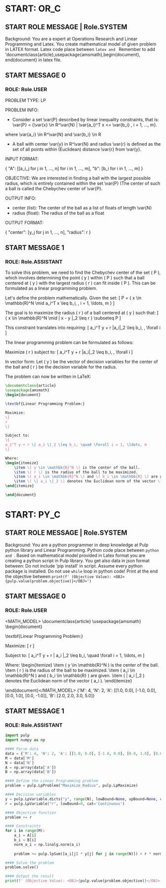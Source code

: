# START: OR_C 
## START ROLE MESSAGE | Role.SYSTEM 
Background: You are a expert at Operations Research and Linear Programming and Latex. You create mathematical model of given problem in LATEX format. Latex code place between ```latex and ``` Remember to add 'documentclass{article},usepackage{amsmath},begin{document}, end{document} in latex file. 
## START MESSAGE 0 
### ROLE: Role.USER
<DESCRIPTION>

PROBLEM TYPE: LP

PROBLEM INFO: 
- Consider a set \var{P} described by linear inequality constraints, that is:
 \var{P} = {\var{x} \in R^\var{N} | \var{a_i}^T x <= \var{b_i} , i = 1, ..., m}.

where \var{a_i} \in R^\var{N} and \var{b_i} \in R

- A ball with center \var{y} in R^\var{N} and radius \var{r} is defined as the set of all points within (Euclidean) distance \var{r} from \var{y}.


INPUT FORMAT: 

{
    "A": [[a_i_j for j in 1, ..., n] for i in 1, ..., m],
    "b": [b_i for i in 1, ..., m]
}

OBJECTIVE: We are interested in finding a ball with the largest possible radius, which is entirely contained within the set \var{P} (The center of such a ball is called the Chebychev center of \var{P}.

OUTPUT INFO:

- center (list): The center of the ball as a list of floats of length \var{N}
- radius (float): The radius of the ball as a float

OUTPUT FORMAT:

{
    "center": [y_j for j in 1, ..., n],
    "radius": r
}


</DESCRIPTION>


## START MESSAGE 1 
### ROLE: Role.ASSISTANT
To solve this problem, we need to find the Chebychev center of the set \( P \), which involves determining the point \( y \) within \( P \) such that a ball centered at \( y \) with the largest radius \( r \) can fit inside \( P \). This can be formulated as a linear programming problem.

Let's define the problem mathematically. Given the set:
\[ P = \{ x \in \mathbb{R}^N \mid a_i^T x \leq b_i, \, i = 1, \ldots, m \} \]

The goal is to maximize the radius \( r \) of a ball centered at \( y \) such that:
\[ \{ x \in \mathbb{R}^N \mid \| x - y \|_2 \leq r \} \subseteq P \]

This constraint translates into requiring:
\[ a_i^T y + r \|a_i\|_2 \leq b_i, \, \forall i \]

The linear programming problem can be formulated as follows:

Maximize \( r \) subject to:
\[ a_i^T y + r \|a_i\|_2 \leq b_i, \, \forall i \]

In vector form:
Let \( y \) be the vector of decision variables for the center of the ball and \( r \) be the decision variable for the radius. 

The problem can now be written in LaTeX:

```latex
\documentclass{article}
\usepackage{amsmath}
\begin{document}

\textbf{Linear Programming Problem:}

Maximize:
\[
r
\]

Subject to:
\[
a_i^T y + r \| a_i \|_2 \leq b_i, \quad \forall i = 1, \ldots, m
\]

Where:
\begin{itemize}
    \item \( y \in \mathbb{R}^N \) is the center of the ball.
    \item \( r \) is the radius of the ball to be maximized.
    \item \( a_i \in \mathbb{R}^N \) and \( b_i \in \mathbb{R} \) are given.
    \item \( \| a_i \|_2 \) denotes the Euclidean norm of the vector \( a_i \).
\end{itemize}

\end{document}
```

# START: PY_C 
## START ROLE MESSAGE | Role.SYSTEM 
Background: You are a python programmer in deep knowledge at Pulp python library and Linear Programming. Python code place between ```python and ```. Based on mathematical model provided in Latex format you are creating a python script in Pulp library. You get also data in json format between: <DATA></DATA> Do not include 'pip install' in script. Assume every python package is installed. Do not use `while` loop in python code! Print at the end the objective between <OBJ></OBJ> `print(f' (Objective Value): <OBJ>{pulp.value(problem.objective)}</OBJ>')` 
## START MESSAGE 0 
### ROLE: Role.USER
<MATH_MODEL>
\documentclass{article}
\usepackage{amsmath}
\begin{document}

\textbf{Linear Programming Problem:}

Maximize:
\[
r
\]

Subject to:
\[
a_i^T y + r \| a_i \|_2 \leq b_i, \quad \forall i = 1, \ldots, m
\]

Where:
\begin{itemize}
    \item \( y \in \mathbb{R}^N \) is the center of the ball.
    \item \( r \) is the radius of the ball to be maximized.
    \item \( a_i \in \mathbb{R}^N \) and \( b_i \in \mathbb{R} \) are given.
    \item \( \| a_i \|_2 \) denotes the Euclidean norm of the vector \( a_i \).
\end{itemize}

\end{document}</MATH_MODEL>
<DATA>
{'M': 4, 'N': 2, 'A': [[1.0, 0.0], [-1.0, 0.0], [0.0, 1.0], [0.0, -1.0]], 'B': [2.0, 2.0, 3.0, 5.0]}</DATA>


## START MESSAGE 1 
### ROLE: Role.ASSISTANT
```python
import pulp
import numpy as np

#### Parse data
data = {'M': 4, 'N': 2, 'A': [[1.0, 0.0], [-1.0, 0.0], [0.0, 1.0], [0.0, -1.0]], 'B': [2.0, 2.0, 3.0, 5.0]}
M = data['M']
N = data['N']
A = np.array(data['A'])
B = np.array(data['B'])

#### Define the Linear Programming problem
problem = pulp.LpProblem("Maximize_Radius", pulp.LpMaximize)

#### Decision variables
y = pulp.LpVariable.dicts("y", range(N), lowBound=None, upBound=None, cat='Continuous')
r = pulp.LpVariable("r", lowBound=0, cat='Continuous')

#### Objective function
problem += r

#### Constraints
for i in range(M):
    a_i = A[i]
    b_i = B[i]
    norm_a_i = np.linalg.norm(a_i)
    
    problem += pulp.lpSum([a_i[j] * y[j] for j in range(N)]) + r * norm_a_i <= b_i

#### Solve the problem
problem.solve()

#### Output the result
print(f' (Objective Value): <OBJ>{pulp.value(problem.objective)}</OBJ>')
```


